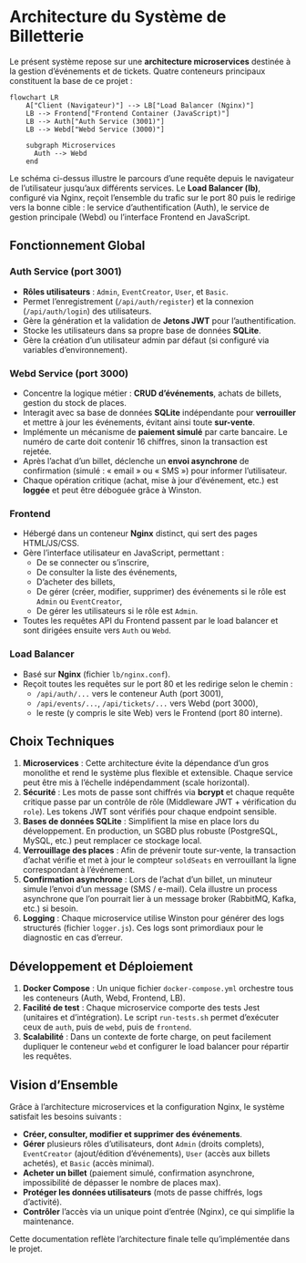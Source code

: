 # Architecture du Système de Billetterie

Le présent système repose sur une **architecture microservices** destinée à la gestion d’événements et de tickets. Quatre conteneurs principaux constituent la base de ce projet :

```mermaid
flowchart LR
    A["Client (Navigateur)"] --> LB["Load Balancer (Nginx)"]
    LB --> Frontend["Frontend Container (JavaScript)"]
    LB --> Auth["Auth Service (3001)"]
    LB --> Webd["Webd Service (3000)"]

    subgraph Microservices
      Auth --> Webd
    end
```

Le schéma ci-dessus illustre le parcours d’une requête depuis le navigateur de l’utilisateur jusqu’aux différents services. Le **Load Balancer (lb)**, configuré via Nginx, reçoit l’ensemble du trafic sur le port 80 puis le redirige vers la bonne cible : le service d’authentification (Auth), le service de gestion principale (Webd) ou l’interface Frontend en JavaScript.

## Fonctionnement Global

### Auth Service (port 3001)
- **Rôles utilisateurs** : `Admin`, `EventCreator`, `User`, et `Basic`.
- Permet l’enregistrement (`/api/auth/register`) et la connexion (`/api/auth/login`) des utilisateurs.
- Gère la génération et la validation de **Jetons JWT** pour l’authentification.
- Stocke les utilisateurs dans sa propre base de données **SQLite**.  
- Gère la création d’un utilisateur admin par défaut (si configuré via variables d’environnement).

### Webd Service (port 3000)
- Concentre la logique métier : **CRUD d’événements**, achats de billets, gestion du stock de places.
- Interagit avec sa base de données **SQLite** indépendante pour **verrouiller** et mettre à jour les événements, évitant ainsi toute **sur-vente**.
- Implémente un mécanisme de **paiement simulé** par carte bancaire. Le numéro de carte doit contenir 16 chiffres, sinon la transaction est rejetée.
- Après l’achat d’un billet, déclenche un **envoi asynchrone** de confirmation (simulé : « email » ou « SMS ») pour informer l’utilisateur.
- Chaque opération critique (achat, mise à jour d’événement, etc.) est **loggée** et peut être déboguée grâce à Winston.

### Frontend
- Hébergé dans un conteneur **Nginx** distinct, qui sert des pages HTML/JS/CSS.
- Gère l’interface utilisateur en JavaScript, permettant :
  - De se connecter ou s’inscrire,
  - De consulter la liste des événements,
  - D’acheter des billets,
  - De gérer (créer, modifier, supprimer) des événements si le rôle est `Admin` ou `EventCreator`,
  - De gérer les utilisateurs si le rôle est `Admin`.
- Toutes les requêtes API du Frontend passent par le load balancer et sont dirigées ensuite vers `Auth` ou `Webd`.

### Load Balancer
- Basé sur **Nginx** (fichier `lb/nginx.conf`).
- Reçoit toutes les requêtes sur le port 80 et les redirige selon le chemin :
  - `/api/auth/...` vers le conteneur Auth (port 3001),
  - `/api/events/...`, `/api/tickets/...` vers Webd (port 3000),
  - le reste (y compris le site Web) vers le Frontend (port 80 interne).

## Choix Techniques

1. **Microservices** : Cette architecture évite la dépendance d’un gros monolithe et rend le système plus flexible et extensible. Chaque service peut être mis à l’échelle indépendamment (scale horizontal).
2. **Sécurité** : Les mots de passe sont chiffrés via **bcrypt** et chaque requête critique passe par un contrôle de rôle (Middleware JWT + vérification du `role`). Les tokens JWT sont vérifiés pour chaque endpoint sensible.
3. **Bases de données SQLite** : Simplifient la mise en place lors du développement. En production, un SGBD plus robuste (PostgreSQL, MySQL, etc.) peut remplacer ce stockage local.
4. **Verrouillage des places** : Afin de prévenir toute sur-vente, la transaction d’achat vérifie et met à jour le compteur `soldSeats` en verrouillant la ligne correspondant à l’événement.
5. **Confirmation asynchrone** : Lors de l’achat d’un billet, un minuteur simule l’envoi d’un message (SMS / e-mail). Cela illustre un process asynchrone que l’on pourrait lier à un message broker (RabbitMQ, Kafka, etc.) si besoin.
6. **Logging** : Chaque microservice utilise Winston pour générer des logs structurés (fichier `logger.js`). Ces logs sont primordiaux pour le diagnostic en cas d’erreur.

## Développement et Déploiement

1. **Docker Compose** : Un unique fichier `docker-compose.yml` orchestre tous les conteneurs (Auth, Webd, Frontend, LB).  
2. **Facilité de test** : Chaque microservice comporte des tests Jest (unitaires et d’intégration). Le script `run-tests.sh` permet d’exécuter ceux de `auth`, puis de `webd`, puis de `frontend`.  
3. **Scalabilité** : Dans un contexte de forte charge, on peut facilement dupliquer le conteneur `webd` et configurer le load balancer pour répartir les requêtes.

## Vision d’Ensemble

Grâce à l’architecture microservices et la configuration Nginx, le système satisfait les besoins suivants :

- **Créer, consulter, modifier et supprimer des événements**.
- **Gérer** plusieurs rôles d’utilisateurs, dont `Admin` (droits complets), `EventCreator` (ajout/édition d’événements), `User` (accès aux billets achetés), et `Basic` (accès minimal).
- **Acheter un billet** (paiement simulé, confirmation asynchrone, impossibilité de dépasser le nombre de places max).
- **Protéger les données utilisateurs** (mots de passe chiffrés, logs d’activité).
- **Contrôler** l’accès via un unique point d’entrée (Nginx), ce qui simplifie la maintenance.

Cette documentation reflète l’architecture finale telle qu’implémentée dans le projet.